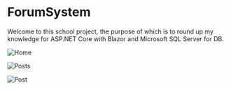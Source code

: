 # ForumSystem

Welcome to this school project, the purpose of which is to round up my knowledge for ASP.NET Core with Blazor and Microsoft SQL Server for DB.

![Home](https://github.com/naidenpetrov00/ForumSystem/assets/58266467/326ed2c5-d16d-478f-b165-6b0fce0da0e8)

![Posts](https://github.com/naidenpetrov00/ForumSystem/assets/58266467/7bd6ae3b-b59a-4b04-8d12-03939c68282b)

![Post](https://github.com/naidenpetrov00/ForumSystem/assets/58266467/295e731b-cd53-4501-a4f2-f5c4e36b9768)
